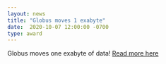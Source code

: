 ```yaml
---
layout: news
title: "Globus moves 1 exabyte"
date:  2020-10-07 12:00:00 -0700
type: award
---
```


Globus moves one exabyte of data! [Read more here](https://www.globus.org/press-releases/globus-moves-1-exabyte-0)